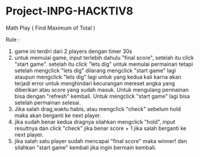 # Project-INPG-HACKTIV8

Math Play ( Find Maximum of Total )

Rule :
1. game ini terdiri dari 2 players dengan timer 30s
2. untuk memulai game, input terlebih dahulu "final score", setelah itu click "start    game". setelah itu click "lets dig" untuk memulai permainan tetapi setelah           mengclick "lets dig" dilarang mengclick "start game" lagi
   ataupun mengclick "lets dig" lagi untuk yang kedua kali karna akan terjadi error untuk menghindari kecurangan mereset angka 
   yang diberikan atau score yang sudah masuk. Untuk mengulang permainan bisa dengan "refresh" kembali. Untuk mengclick "start game"
   lagi bisa setelah permainan selesai.
3. Jika salah drag,waktu habis, atau mengclick "check" sebelum hold maka akan berganti ke next player.
4. jika sudah benar kedua dragnya silahkan mengclick "hold", input resultnya dan click "check" jika benar score + 1 jika salah berganti
   ke next player.
5. jika salah satu player sudah mencapai "final score" maka winner! dan silahkan "start game" kembali jika ingin bermain kembali.

